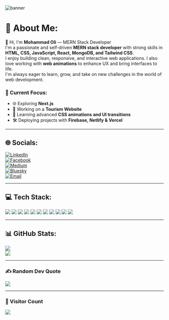 <!-- Banner (optional) -->
<img src="https://your-banner-image-link.com/banner.png" alt="banner" />

# 💫 About Me:
👋 Hi, I'm **Mohammad Oli** — MERN Stack Developer  
I'm a passionate and self-driven **MERN stack developer** with strong skills in **HTML, CSS, JavaScript, React, MongoDB, and Tailwind CSS**.  
I enjoy building clean, responsive, and interactive web applications. I also love working with **web animations** to enhance UX and bring interfaces to life.  
I'm always eager to learn, grow, and take on new challenges in the world of web development.

### 🔭 Current Focus:
- 🌐 Exploring **Next.js**
- 💼 Working on a **Tourism Website**
- 🎨 Learning advanced **CSS animations and UI transitions**
- 🛠 Deploying projects with **Firebase, Netlify & Vercel**

---

## 🌐 Socials:

[![LinkedIn](https://img.shields.io/badge/LinkedIn-%230077B5.svg?style=for-the-badge&logo=linkedin&logoColor=white)](https://linkedin.com/in/mohammadoli)  
[![Facebook](https://img.shields.io/badge/Facebook-%231877F2.svg?style=for-the-badge&logo=Facebook&logoColor=white)](https://facebook.com/mohammadoli.dev)  
[![Medium](https://img.shields.io/badge/Medium-12100E?style=for-the-badge&logo=medium&logoColor=white)](https://medium.com/@Oli)  
[![Bluesky](https://img.shields.io/badge/Bluesky-0285FF?style=for-the-badge&logo=bluesky&logoColor=white)](https://bsky.app/profile/mohammadoli.bsky.social)  
[![Email](https://img.shields.io/badge/Email-D14836?style=for-the-badge&logo=gmail&logoColor=white)](mailto:olimohammad286@gmail.com)

---

## 💻 Tech Stack:

<p align="left">
  <img src="https://img.shields.io/badge/html5-%23E34F26.svg?style=for-the-badge&logo=html5&logoColor=white"/>
  <img src="https://img.shields.io/badge/css3-%231572B6.svg?style=for-the-badge&logo=css3&logoColor=white"/>
  <img src="https://img.shields.io/badge/javascript-%23323330.svg?style=for-the-badge&logo=javascript&logoColor=%23F7DF1E"/>
  <img src="https://img.shields.io/badge/react-%2320232a.svg?style=for-the-badge&logo=react&logoColor=%2361DAFB"/>
  <img src="https://img.shields.io/badge/mongodb-%234ea94b.svg?style=for-the-badge&logo=mongodb&logoColor=white"/>
  <img src="https://img.shields.io/badge/firebase-%23039BE5.svg?style=for-the-badge&logo=firebase"/>
  <img src="https://img.shields.io/badge/github-%23121011.svg?style=for-the-badge&logo=github&logoColor=white"/>
  <img src="https://img.shields.io/badge/netlify-%23000000.svg?style=for-the-badge&logo=netlify&logoColor=white"/>
  <img src="https://img.shields.io/badge/vercel-%23000000.svg?style=for-the-badge&logo=vercel&logoColor=white"/>
  <img src="https://img.shields.io/badge/c++-%2300599C.svg?style=for-the-badge&logo=c%2B%2B&logoColor=white"/>
  <img src="https://img.shields.io/badge/c-%2300599C.svg?style=for-the-badge&logo=c&logoColor=white"/>
</p>

---

## 📊 GitHub Stats:

  
![](https://nirzak-streak-stats.vercel.app/?user=mohammad-oli56&theme=tokyonight&hide_border=true)  
![](https://github-readme-stats.vercel.app/api/top-langs/?username=mohammad-oli56&theme=tokyonight&hide_border=true&layout=compact)

---

### ✍️ Random Dev Quote
![](https://quotes-github-readme.vercel.app/api?type=vertical&theme=tokyonight)

---

### 👀 Visitor Count
[![](https://visitcount.itsvg.in/api?id=mohammad-oli56&icon=4&color=9)](https://visitcount.itsvg.in)

<!-- Proudly created with GPRM ( https://gprm.itsvg.in ) -->
